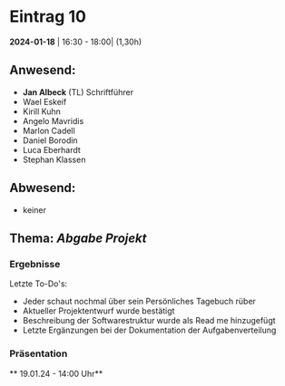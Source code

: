 # **Eintrag 10**
**2024-01-18** | 16:30 - 18:00| (1,30h)

## **Anwesend**:

 * **Jan Albeck** (TL) Schriftführer
 * Wael Eskeif
 * Kirill Kuhn
 * Angelo Mavridis
 * Marlon Cadell
 * Daniel Borodin
 * Luca Eberhardt
 * Stephan Klassen

## **Abwesend**:
* keiner

## **Thema**: *Abgabe Projekt*

### Ergebnisse

Letzte To-Do's:
* Jeder schaut nochmal über sein Persönliches Tagebuch rüber
* Aktueller Projektentwurf wurde bestätigt
* Beschreibung der Softwarestruktur wurde als Read me hinzugefügt
* Letzte Ergänzungen bei der Dokumentation der Aufgabenverteilung


### Präsentation

** 19.01.24 - 14:00 Uhr**
